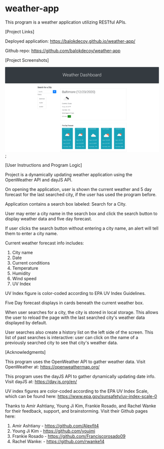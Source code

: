# weather-app
This program is a weather application utilizing RESTful APIs.

[Project Links]

Deployed application: https://balokdecoy.github.io/weather-app/

Github repo: https://github.com/balokdecoy/weather-app

[Project Screenshots]

![Weather Screenshot](./assets/screenshots/weather-app.png);

[User Instructions and Program Logic]

Project is a dynamically updating weather application using the OpenWeather API and dayJS API. 

On opening the application, user is shown the current weather and 5 day forecast for the last searched city, if the user has used the program before.

Application contains a search box labeled: Search for a City.

User may enter a city name in the search box and click the search button to display weather data and five day forecast.

If user clicks the search button without entering a city name, an alert will tell them to enter a city name.

Current weather forecast info includes: 
1. City name
2. Date
3. Current conditions
4. Temperature
5. Humidity
6. Wind speed
7. UV Index

UV Index figure is color-coded according to EPA UV Index Guidelines. 

Five Day forecast displays in cards beneath the current weather box. 

When user searches for a city, the city is stored in local storage. This allows the user to reload the page with the last searched city's weather data displayed by default. 

User searches also create a history list on the left side of the screen. This list of past searches is interactive: user can click on the name of a previously searched city to see that city's weather data. 

[Acknowledgments]

This program uses the OpenWeather API to gather weather data. Visit OpenWeather at: https://openweathermap.org/

This program uses the dayJS API to gather dynamically updating date info. Visit dayJS at: https://day.js.org/en/

UV index figures are color-coded according to the EPA UV Index Scale, which can be found here: https://www.epa.gov/sunsafety/uv-index-scale-0 

Thanks to Amir Ashtiany, Young Ji Kim, Frankie Rosado, and Rachel Wanke for their feedback, support, and brainstorming. Visit their Github pages here:

1. Amir Ashtiany - https://github.com/Alexfit4
2. Young Ji Kim - https://github.com/youjmi
3. Frankie Rosado - https://github.com/Franciscorosado09
4. Rachel Wanke: - https://github.com/rwanke14 